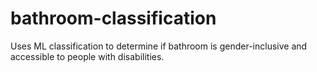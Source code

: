 # bathroom-classification
Uses ML classification to determine if bathroom is gender-inclusive and accessible to people with disabilities.
